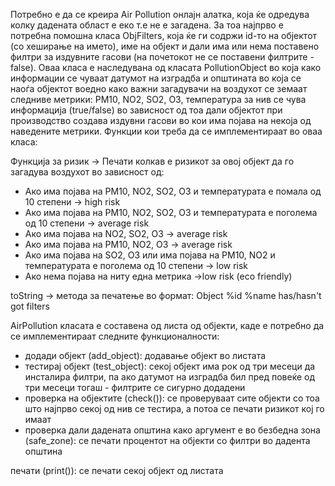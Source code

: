Потребно е да се креира Air Pollution онлајн алатка, која ќе одредува колку дадената област е еко т.е не е загадена. За тоа најпрво е потребна помошна класа ObjFilters, која ќе ги содржи id-то на објектот (со хеширање на името), име на објект и дали има или нема поставено филтри за издувните гасови (на почетокот не се поставени филтрите - false). Оваа класа е наследувана од класата PollutionObject во која како информации се чуваат датумот на изградба и општината во која се наоѓа објектот воедно како важни загадувачи на воздухот се земаат следниве метрики: PM10, NO2, SO2, O3, температура за нив се чува информација (true/false) во зависност од тоа дали објектот при производство создава издувни гасови во кои има појава на некоја од наведените метрики. Функции кои треба да се имплементираат во оваа класа:

Функција за ризик -> Печати колкав е ризикот за овој објект да го загадува воздухот во зависност од:

- Ако има појава на PM10, NO2, SO2, O3 и температурата е помала од 10 степени -> high risk
- Ако има појава на PM10, NO2, SO2, O3 и температурата е поголема од 10 степени -> аverage risk
- Ако има појава на NO2, SO2, O3 -> аverage risk
- Ако има појава на PM10, NO2, O3 -> аverage risk
- Ако има појава на SO2, O3 или има појава на PM10, NO2 и температурата е поголема од 10 степени -> low risk
- Ако нема појава на ниту една метрика ->low risk (eco friendly)

toString -> метода за печатење во формат: Object %id %name has/hasn't got filters

AirPollution класата е составена од листа од објекти, каде е потребно да се имплементираат следните функционалности:

- додади објект (add_object): додавање објект во листата
- тестирај објект (test_object): секој објект има рок од три месеци да инсталира филтри, па ако датумот на изградба бил пред повеќе од три месеци тогаш - филтрите се сигурно додадени
- проверка на објектите (check()): се проверуваат сите објекти со тоа што најпрво секој од нив се тестира, а потоа се печати ризикот кој го имаат
- проверка дали дадената општина како аргумент е во безбедна зона (safe_zone): се печати процентот на објекти со филтри во дадента општина

печати (print()): се печати секој објект од листата
